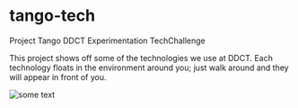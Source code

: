 # tango-tech
Project Tango DDCT Experimentation  TechChallenge

This project shows off some of the technologies we use at DDCT.
Each technology floats in the environment around you; just walk around and they will appear in front of you.

![some text](http://www.androidpolice.com/wp-content/uploads/2015/01/nexus2cee_unnamed28.png)

